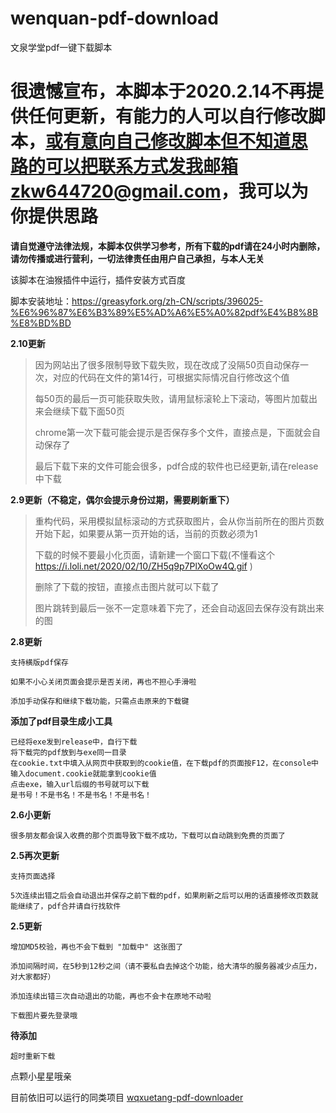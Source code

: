 # wenquan-pdf-download
文泉学堂pdf一键下载脚本

# 很遗憾宣布，本脚本于2020.2.14不再提供任何更新，有能力的人可以自行修改脚本，或有意向自己修改脚本但不知道思路的可以把联系方式发我邮箱zkw644720@gmail.com，我可以为你提供思路

**请自觉遵守法律法规，本脚本仅供学习参考，所有下载的pdf请在24小时内删除，请勿传播或进行营利，一切法律责任由用户自己承担，与本人无关**

该脚本在油猴插件中运行，插件安装方式百度

脚本安装地址：https://greasyfork.org/zh-CN/scripts/396025-%E6%96%87%E6%B3%89%E5%AD%A6%E5%A0%82pdf%E4%B8%8B%E8%BD%BD

**2.10更新**
>
> 因为网站出了很多限制导致下载失败，现在改成了没隔50页自动保存一次，对应的代码在文件的第14行，可根据实际情况自行修改这个值
>
> 每50页的最后一页可能获取失败，请用鼠标滚轮上下滚动，等图片加载出来会继续下载下面50页
>
> chrome第一次下载可能会提示是否保存多个文件，直接点是，下面就会自动保存了
>
> 最后下载下来的文件可能会很多，pdf合成的软件也已经更新,请在release中下载
>

**2.9更新（不稳定，偶尔会提示身份过期，需要刷新重下）**
>
> 重构代码，采用模拟鼠标滚动的方式获取图片，会从你当前所在的图片页数开始下起，如果要从第一页开始的话，当前的页数必须为1
>
> 下载的时候不要最小化页面，请新建一个窗口下载(不懂看这个 https://i.loli.net/2020/02/10/ZH5q9p7PlXoOw4Q.gif )
>
> 删除了下载的按钮，直接点击图片就可以下载了
>
> 图片跳转到最后一张不一定意味着下完了，还会自动返回去保存没有跳出来的图
>

**2.8更新**
```
支持横版pdf保存

如果不小心关闭页面会提示是否关闭，再也不担心手滑啦

添加手动保存和继续下载功能，只需点击原来的下载键
```

**添加了pdf目录生成小工具**
```
已经将exe发到release中，自行下载
将下载完的pdf放到与exe同一目录
在cookie.txt中填入从网页中获取到的cookie值，在下载pdf的页面按F12，在console中输入document.cookie就能拿到cookie值
点击exe，输入url后缀的书号就可以下载
是书号！不是书名！不是书名！不是书名！
```

**2.6小更新**
```
很多朋友都会误入收费的那个页面导致下载不成功，下载可以自动跳到免费的页面了
```

**2.5再次更新**
```
支持页面选择

5次连续出错之后会自动退出并保存之前下载的pdf，如果刷新之后可以用的话直接修改页数就能继续了，pdf合并请自行找软件

```
**2.5更新**
```
增加MD5校验，再也不会下载到 "加载中" 这张图了

添加间隔时间，在5秒到12秒之间（请不要私自去掉这个功能，给大清华的服务器减少点压力，对大家都好）

添加连续出错三次自动退出的功能，再也不会卡在原地不动啦

下载图片要先登录哦
```
**待添加**
```
超时重新下载
```

点颗小星星哦亲

目前依旧可以运行的同类项目
[wqxuetang-pdf-downloader](https://github.com/SweetInk/wqxuetang-pdf-downloader) 
